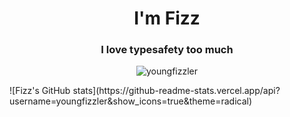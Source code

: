 

<h1 align="center">I'm Fizz</h1>
<h3 align="center">I love typesafety too much</h3>

<p align="center"> <img src="https://komarev.com/ghpvc/?username=youngfizzler&label=Profile%20views&color=0e75b6&style=flat&base=3288" alt="youngfizzler" /> </p>
</p>
![Fizz's GitHub stats](https://github-readme-stats.vercel.app/api?username=youngfizzler&show_icons=true&theme=radical)
